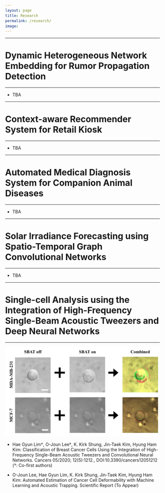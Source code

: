 ```yaml
---
layout: page
title: Research
permalink: /research/
image: 
---
```


***
# Dynamic Heterogeneous Network Embedding for Rumor Propagation Detection

***

* TBA

***
# Context-aware Recommender System for Retail Kiosk

***

* TBA

***
# Automated Medical Diagnosis System for Companion Animal Diseases 

***

* TBA

***
# Solar Irradiance Forecasting using Spatio-Temporal Graph Convolutional Networks

***

* TBA

***
# Single-cell Analysis using the Integration of High-Frequency Single-Beam Acoustic Tweezers and Deep Neural Networks

***

<img src="/images/Fig4.JPG">

* Hae Gyun Lim†, O-Joun Lee†, K. Kirk Shung, Jin-Taek Kim, Hyung Ham Kim: Classification of Breast Cancer Cells Using the Integration of High-Frequency Single-Beam Acoustic Tweezers and Convolutional Neural Networks. Cancers 05/2020; 12(5):1212., DOI:10.3390/cancers12051212 (†: Co-first authors)

* O-Joun Lee, Hae Gyun Lim, K. Kirk Shung, Jin-Taek Kim, Hyung Ham Kim: Automated Estimation of Cancer Cell Deformability with Machine Learning and Acoustic Trapping. Scientific Report (To Appear)






